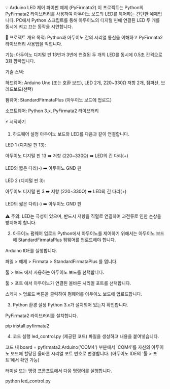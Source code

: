 💡 Arduino LED 제어 파이썬 예제 (PyFirmata2)
이 프로젝트는 Python의 PyFirmata2 라이브러리를 사용하여 아두이노 보드의 LED를 제어하는 간단한 예제입니다. PC에서 Python 스크립트를 통해 아두이노의 디지털 핀에 연결된 LED 두 개를 동시에 켜고 끄는 동작을 시연합니다.

🌟 프로젝트 개요
목적: Python과 아두이노 간의 시리얼 통신을 이해하고 PyFirmata2 라이브러리 사용법을 익힙니다.

기능: 아두이노 디지털 핀 13번과 3번에 연결된 두 개의 LED를 동시에 0.5초 간격으로 3회 깜빡입니다.

기술 스택:

하드웨어: Arduino Uno (또는 호환 보드), LED 2개, 220~330Ω 저항 2개, 점퍼선, 브레드보드(선택)

펌웨어: StandardFirmataPlus (아두이노 보드에 업로드)

소프트웨어: Python 3.x, PyFirmata2 라이브러리

⚡ 시작하기
1. 하드웨어 설정
아두이노 보드와 LED를 다음과 같이 연결합니다.

LED 1 (디지털 핀 13):

아두이노 디지털 핀 13 ➡️ 저항 (220~330Ω) ➡️ LED의 긴 다리(+)

LED의 짧은 다리(-) ➡️ 아두이노 GND 핀

LED 2 (디지털 핀 3):

아두이노 디지털 핀 3 ➡️ 저항 (220~330Ω) ➡️ LED의 긴 다리(+)

LED의 짧은 다리(-) ➡️ 아두이노 GND 핀

⚠️ 주의: LED는 극성이 있으며, 반드시 저항을 직렬로 연결하여 과전류로 인한 손상을 방지해야 합니다.

2. 아두이노 펌웨어 업로드
Python에서 아두이노를 제어하기 위해서는 아두이노 보드에 StandardFirmataPlus 펌웨어를 업로드해야 합니다.

Arduino IDE를 실행합니다.

파일 > 예제 > Firmata > StandardFirmataPlus 를 엽니다.

툴 > 보드 에서 사용하는 아두이노 보드를 선택합니다.

툴 > 포트 에서 아두이노가 연결된 올바른 시리얼 포트를 선택합니다.

스케치 > 업로드 버튼을 클릭하여 펌웨어를 아두이노 보드에 업로드합니다.

3. Python 환경 설정
Python 3.x가 설치되어 있는지 확인합니다.

PyFirmata2 라이브러리를 설치합니다.

pip install pyfirmata2

4. 코드 실행
led_control.py (제공된 코드) 파일을 생성하고 내용을 붙여넣습니다.

코드 내 board = pyfirmata2.Arduino('COM4') 부분에서 'COM4'를 자신의 아두이노 보드에 할당된 올바른 시리얼 포트 번호로 변경합니다. (아두이노 IDE의 '툴 > 포트'에서 확인 가능)

터미널 또는 명령 프롬프트에서 다음 명령어를 실행합니다.

python led_control.py
